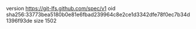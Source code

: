 version https://git-lfs.github.com/spec/v1
oid sha256:33773bea5180b0e81e6fbad239964c8e2ce1d3342dfe78f0ec7b34d1396f93de
size 1502
